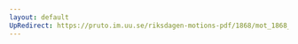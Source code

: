 ```yaml
---
layout: default
UpRedirect: https://pruto.im.uu.se/riksdagen-motions-pdf/1868/mot_1868__ak__267/mot_1868__ak__267-006.pdf
---
```

